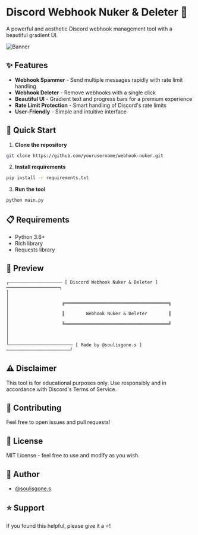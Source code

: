 # Discord Webhook Nuker & Deleter 🚀

A powerful and aesthetic Discord webhook management tool with a beautiful gradient UI.

![Banner](https://i.imgur.com/your_banner_here.png)

## ✨ Features

- **Webhook Spammer** - Send multiple messages rapidly with rate limit handling
- **Webhook Deleter** - Remove webhooks with a single click
- **Beautiful UI** - Gradient text and progress bars for a premium experience
- **Rate Limit Protection** - Smart handling of Discord's rate limits
- **User-Friendly** - Simple and intuitive interface

## 🚀 Quick Start

1. **Clone the repository**
```bash
git clone https://github.com/yourusername/webhook-nuker.git
```

2. **Install requirements**
```bash
pip install -r requirements.txt
```

3. **Run the tool**
```bash
python main.py
```

## 📋 Requirements

- Python 3.6+
- Rich library
- Requests library

## 🎨 Preview

```
╭──────────────────── [ Discord Webhook Nuker & Deleter ] ────────────────────╮
│                                                                            │
│                    ╔═══════════════════════════════════════╗               │
│                    ║        Webhook Nuker & Deleter        ║               │
│                    ╚═══════════════════════════════════════╝               │
│                                                                            │
╰──────────────────────── [ Made by @soulisgone.s ] ────────────────────────╯
```

## ⚠️ Disclaimer

This tool is for educational purposes only. Use responsibly and in accordance with Discord's Terms of Service.

## 🤝 Contributing

Feel free to open issues and pull requests!

## 📝 License

MIT License - feel free to use and modify as you wish.

## 👤 Author

- [@soulisgone.s](https://github.com/Soulper)

## ⭐ Support

If you found this helpful, please give it a ⭐!
